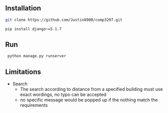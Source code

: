 ## Installation 
```bash
git clone https://github.com/Justin8900/comp3297.git
```

```bash
pip install django~=5.1.7
```

## Run
```bash
 python manage.py runserver
```

## Limitations
- Search
    - The search according to distance from a specified building must use exact wordings, no typo can be accepted
    - no specific message would be popped up if the nothing match the requirements